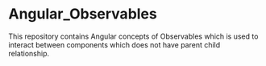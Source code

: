 # Angular_Observables
This repository contains Angular concepts of Observables which is used to interact between components which does not have parent child relationship.
